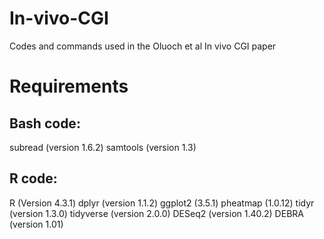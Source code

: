 # In-vivo-CGI

Codes and commands used in the Oluoch et al In vivo CGI paper

# Requirements
## Bash code:
subread (version 1.6.2)
samtools (version 1.3)
## R code:
R (Version 4.3.1)
dplyr (version 1.1.2)
ggplot2 (3.5.1)
pheatmap (1.0.12)
tidyr (version 1.3.0)
tidyverse (version 2.0.0)
DESeq2 (version 1.40.2)
DEBRA (version 1.01)
